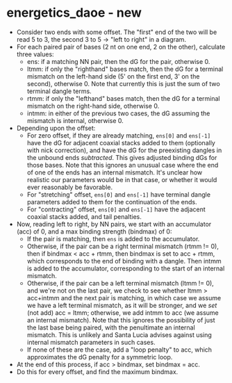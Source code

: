 # energetics_daoe - new

* Consider two ends with some offset. The "first" end of the two will be read 5
  to 3, the second 3 to 5 -> "left to right" in a diagram.
* For each paired pair of bases (2 nt on one end, 2 on the other), calculate
  three values:
    * ens: if a matching NN pair, then the dG for the pair, otherwise 0.
    * ltmm: if only the "righthand" bases match, then the dG for a terminal
      mismatch on the left-hand side (5' on the first end, 3' on the second),
      otherwise 0. Note that currently this is just the sum of two terminal
      dangle terms.
    * rtmm: if only the "lefthand" bases match, then the dG for a terminal
      mismatch on the right-hand side, otherwise 0.
    * intmm: in either of the previous two cases, the dG assuming the mismatch
      is internal, otherwise 0.
* Depending upon the offset:
    * For zero offset, if they are already matching, `ens[0]` and `ens[-1]` have
      the dG for adjacent coaxial stacks added to them (optionally with nick
      correction), and have the dG for the preexisting dangles in the unbound
      ends *subtracted*. This gives adjusted binding dGs for those bases. Note
      that this ignores an unusual case where the end of one of the ends has an
      internal mismatch. It's unclear how realistic our parameters would be in
      that case, or whether it would ever reasonably be favorable.
    * For "stretching" offset, `ens[0]` and `ens[-1]` have terminal dangle
      parameters added to them for the continuation of the ends.
    * For "contracting" offset, `ens[0]` and `ens[-1]` have the adjacent coaxial
      stacks added, and tail penalties.
* Now, reading left to right, by NN pairs, we start with an accumulator (acc) of 0,
  and a max binding strength (bindmax) of 0:
    * If the pair is matching, then `ens` is added to the accumulator.
    * Otherwise, if the pair can be a right terminal mismatch (rtmm != 0), then
      if bindmax < acc + rtmm, then bindmax is set to acc + rtmm, which
      corresponds to the end of binding with a dangle. Then intmm is added to
      the accumulator, corresponding to the start of an internal mismatch.
    * Otherwise, if the pair can be a left terminal mismatch (ltmm != 0), and
      we're not on the last pair, we check to see whether ltmm > acc+intmm and
      the next pair is matching, in which case we assume we have a left terminal
      mismatch, as it will be stronger, and we *set* (not add) acc = ltmm;
      otherwise, we add intmm to acc (we assume an internal mismatch).
      Note that this ignores the possibility of just the last base being paired,
      with the penultimate an internal mismatch. This is unlikely and Santa
      Lucia advises against using internal mismatch parameters in such cases.
    * If none of these are the case, add a "loop penalty" to acc, which
      approximates the dG penalty for a symmetric loop.
* At the end of this process, if acc > bindmax, set bindmax = acc.
* Do this for every offset, and find the maximum bindmax.
